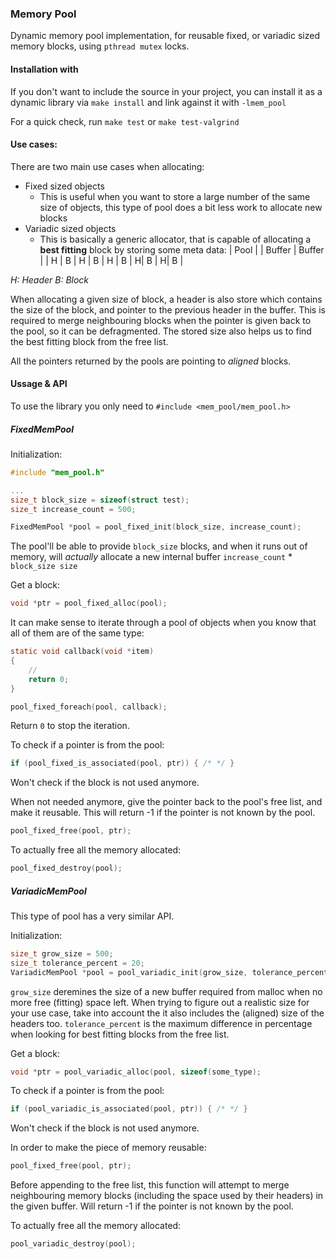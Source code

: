 ### Memory Pool


Dynamic memory pool implementation, for reusable fixed, or variadic sized memory blocks, using `pthread mutex` locks.

#### Installation with

If you don't want to include the source in your project, you can install it as a dynamic library via `make install` and link against it with `-lmem_pool`

For a quick check, run `make test` or `make test-valgrind` 

#### Use cases:

There are two main use cases when allocating:
* Fixed sized objects
    * This is useful when you want to store a large number of the same size of objects, this type of pool does a bit less work to allocate new blocks
* Variadic sized objects
    * This is basically a generic allocator, that is capable of allocating a **best fitting** block by storing some meta data:
    |                           Pool                            |
    |       Buffer                |       Buffer                |
    | H | B     | H | B | H | B   | H| B |      H| B            |

*H: Header B: Block*

When allocating a given size of block, a header is also store which contains the size of the block, and pointer to the previous header in the buffer. This is required to merge neighbouring blocks when the pointer is given back to the pool, so it can be defragmented. The stored size also helps us to find the best fitting block from the free list.

All the pointers returned by the pools are pointing to *aligned* blocks.

#### Ussage & API

To use the library you only need to `#include <mem_pool/mem_pool.h>`

##### FixedMemPool

Initialization:

```c
#include "mem_pool.h"

... 
size_t block_size = sizeof(struct test);
size_t increase_count = 500;

FixedMemPool *pool = pool_fixed_init(block_size, increase_count);
```

The pool'll be able to provide `block_size` blocks, and when it runs out of memory, will *actually* allocate a new internal buffer `increase_count` * `block_size size`


Get a block:

```c
void *ptr = pool_fixed_alloc(pool);
```

It can make sense to iterate through a pool of objects when you know that all of them are of the same type:

```c
static void callback(void *item)
{
    //
    return 0;
}

pool_fixed_foreach(pool, callback);
```

Return `0` to stop the iteration.

To check if a pointer is from the pool:

```c
if (pool_fixed_is_associated(pool, ptr)) { /* */ }
```
Won't check if the block is not used anymore.


When not needed anymore, give the pointer back to the pool's free list, and make it reusable. This will return -1
if the pointer is not known by the pool.

```c
pool_fixed_free(pool, ptr);
```

To actually free all the memory allocated:

```c
pool_fixed_destroy(pool);
```

##### VariadicMemPool

This type of pool has a very similar API.

Initialization:

```c
size_t grow_size = 500; 
size_t tolerance_percent = 20;
VariadicMemPool *pool = pool_variadic_init(grow_size, tolerance_percent);
```
`grow_size` deremines the size of a new buffer required from malloc when no more free (fitting) space left. When trying to figure out a realistic size for your use case, take into account the it also includes the (aligned) size of the headers too.
`tolerance_percent` is the maximum difference in percentage when looking for best fitting blocks from the free list.


Get a block:

```c
void *ptr = pool_variadic_alloc(pool, sizeof(some_type);
```

To check if a pointer is from the pool:

```c
if (pool_variadic_is_associated(pool, ptr)) { /* */ }
```
Won't check if the block is not used anymore.

In order to make the piece of memory reusable:

```c
pool_fixed_free(pool, ptr);
```
Before appending to the free list, this function will attempt to merge neighbouring memory blocks (including the space used by their headers) in the given buffer. Will return -1 if the pointer is not known by the pool.

To actually free all the memory allocated:

```c
pool_variadic_destroy(pool);
```
